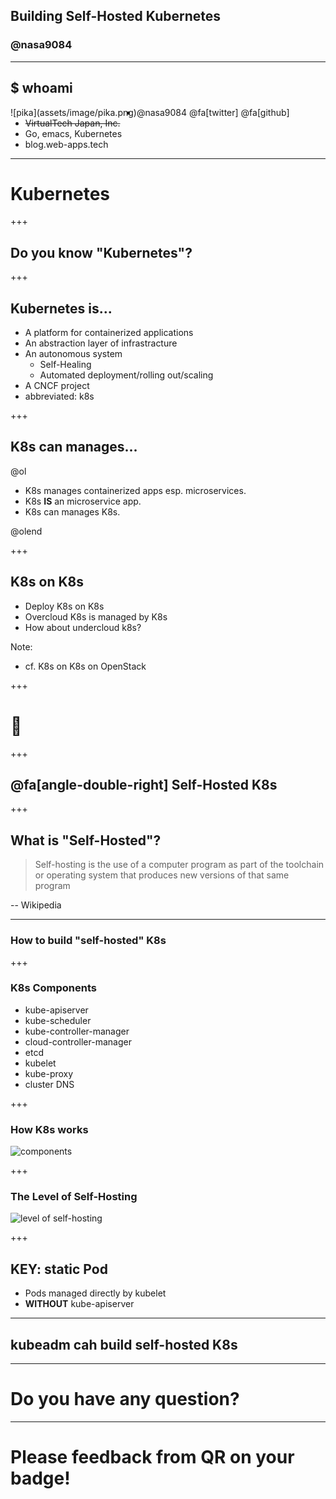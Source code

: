## Building Self-Hosted Kubernetes
### @nasa9084

---

## $ whoami

<div style="float: left;">
![pika](assets/image/pika.png)
</div>

* @nasa9084 @fa[twitter] @fa[github]
* ~~VirtualTech Japan, Inc.~~
* Go, emacs, Kubernetes
* blog.web-apps.tech

---

# Kubernetes

+++

## Do you know "Kubernetes"?

+++

## Kubernetes is...

* A platform for containerized applications
* An abstraction layer of infrastracture
* An autonomous system
  * Self-Healing
  * Automated deployment/rolling out/scaling
* A CNCF project
* abbreviated: k8s

+++

## K8s can manages...

@ol

- K8s manages containerized apps esp. microservices.
- K8s **IS** an microservice app.
- K8s can manages K8s.

@olend

+++

## K8s on K8s

- Deploy K8s on K8s
- Overcloud K8s is managed by K8s
- How about undercloud k8s?

Note:
* cf. K8s on K8s on OpenStack

+++

# 🤔

+++

## @fa[angle-double-right] Self-Hosted K8s

+++

## What is "Self-Hosted"?

> Self-hosting is the use of a computer program as part of the toolchain or operating system that produces new versions of that same program

-- Wikipedia

---

### How to build "self-hosted" K8s

+++

### K8s Components

* kube-apiserver
* kube-scheduler
* kube-controller-manager
* cloud-controller-manager
* etcd
* kubelet
* kube-proxy
* cluster DNS

+++

### How K8s works

![components](assets/image/kubernetes_components.png)

+++

### The Level of Self-Hosting

![level of self-hosting](assets/image/level_of_self-hosting.png)

+++

## KEY: static Pod

* Pods managed directly by kubelet
* **WITHOUT** kube-apiserver

---

## kubeadm cah build self-hosted K8s

---

# Do you have any question?

---

# Please feedback from QR on your badge!
